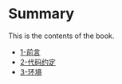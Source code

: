 # Summary

This is the contents of the book.

* [1-前言](1-introduction.md)
* [2-代码约定](2-coding_conventions.md)
* [3-环境](3-environment.md)

